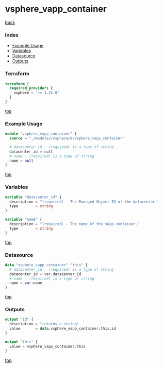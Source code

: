# vsphere_vapp_container

[back](../vsphere.md)

### Index

- [Example Usage](#example-usage)
- [Variables](#variables)
- [Datasource](#datasource)
- [Outputs](#outputs)

### Terraform

```terraform
terraform {
  required_providers {
    vsphere = ">= 1.25.0"
  }
}
```

[top](#index)

### Example Usage

```terraform
module "vsphere_vapp_container" {
  source = "./modules/vsphere/d/vsphere_vapp_container"

  # datacenter_id - (required) is a type of string
  datacenter_id = null
  # name - (required) is a type of string
  name = null
}
```

[top](#index)

### Variables

```terraform
variable "datacenter_id" {
  description = "(required) - The Managed Object ID of the datacenter."
  type        = string
}

variable "name" {
  description = "(required) - The name of the vApp container."
  type        = string
}
```

[top](#index)

### Datasource

```terraform
data "vsphere_vapp_container" "this" {
  # datacenter_id - (required) is a type of string
  datacenter_id = var.datacenter_id
  # name - (required) is a type of string
  name = var.name
}
```

[top](#index)

### Outputs

```terraform
output "id" {
  description = "returns a string"
  value       = data.vsphere_vapp_container.this.id
}

output "this" {
  value = vsphere_vapp_container.this
}
```

[top](#index)